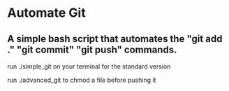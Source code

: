 # Automate Git
## A simple bash script that automates the "git add ." "git commit" "git push" commands.

run ./simple_git on your terminal for the standard version

run ./advanced_git to chmod a file before pushing it


